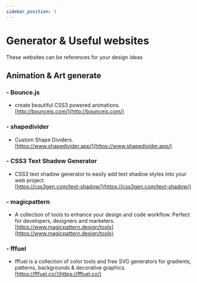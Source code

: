 ```yaml
---
sidebar_position: 3
---
```


# Generator & Useful websites
These websites can be references for your design ideas 

## Animation & Art generate
### - Bounce.js
- create beautiful CSS3 powered animations.    
[http://bouncejs.com/](http://bouncejs.com/)

### - shapedivider
- Custom Shape Dividers.      
[https://www.shapedivider.app/](https://www.shapedivider.app/)

### - CSS3 Text Shadow Generator
- CSS3 text shadow generator to easily add text shadow styles into your web project.       
[https://css3gen.com/text-shadow/](https://css3gen.com/text-shadow/)

### - magicpattern
- A collection of tools to enhance your design and code workflow. Perfect for developers, designers and marketers.        
[https://www.magicpattern.design/tools](https://www.magicpattern.design/tools)

### - fffuel
- fffuel is a collection of color tools and free SVG generators for gradients, patterns, backgrounds & decorative graphics.          
[https://fffuel.co/](https://fffuel.co/)
